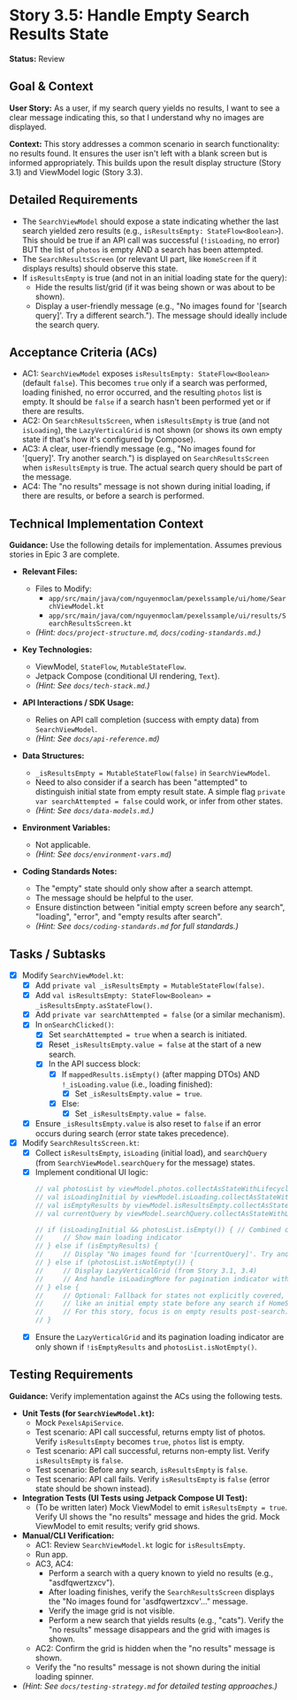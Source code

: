 # Story 3.5: Handle Empty Search Results State

**Status:** Review

## Goal & Context

**User Story:** As a user, if my search query yields no results, I want to see a clear message indicating this, so that I understand why no images are displayed.

**Context:** This story addresses a common scenario in search functionality: no results found. It ensures the user isn't left with a blank screen but is informed appropriately. This builds upon the result display structure (Story 3.1) and ViewModel logic (Story 3.3).

## Detailed Requirements

* The `SearchViewModel` should expose a state indicating whether the last search yielded zero results (e.g., `isResultsEmpty: StateFlow<Boolean>`). This should be true if an API call was successful (`!isLoading`, no error) BUT the list of `photos` is empty AND a search has been attempted.
* The `SearchResultsScreen` (or relevant UI part, like `HomeScreen` if it displays results) should observe this state.
* If `isResultsEmpty` is true (and not in an initial loading state for the query):
    * Hide the results list/grid (if it was being shown or was about to be shown).
    * Display a user-friendly message (e.g., "No images found for '[search query]'. Try a different search."). The message should ideally include the search query.

## Acceptance Criteria (ACs)

-   AC1: `SearchViewModel` exposes `isResultsEmpty: StateFlow<Boolean>` (default `false`). This becomes `true` only if a search was performed, loading finished, no error occurred, and the resulting `photos` list is empty. It should be `false` if a search hasn't been performed yet or if there are results.
-   AC2: On `SearchResultsScreen`, when `isResultsEmpty` is true (and not `isLoading`), the `LazyVerticalGrid` is not shown (or shows its own empty state if that's how it's configured by Compose).
-   AC3: A clear, user-friendly message (e.g., "No images found for '[query]'. Try another search.") is displayed on `SearchResultsScreen` when `isResultsEmpty` is true. The actual search query should be part of the message.
-   AC4: The "no results" message is not shown during initial loading, if there are results, or before a search is performed.

## Technical Implementation Context

**Guidance:** Use the following details for implementation. Assumes previous stories in Epic 3 are complete.

-   **Relevant Files:**
    -   Files to Modify:
        -   `app/src/main/java/com/nguyenmoclam/pexelssample/ui/home/SearchViewModel.kt`
        -   `app/src/main/java/com/nguyenmoclam/pexelssample/ui/results/SearchResultsScreen.kt`
    -   _(Hint: `docs/project-structure.md`, `docs/coding-standards.md`.)_

-   **Key Technologies:**
    -   ViewModel, `StateFlow`, `MutableStateFlow`.
    -   Jetpack Compose (conditional UI rendering, `Text`).
    -   _(Hint: See `docs/tech-stack.md`.)_

-   **API Interactions / SDK Usage:**
    -   Relies on API call completion (success with empty data) from `SearchViewModel`.
    -   _(Hint: See `docs/api-reference.md`)_

-   **Data Structures:**
    -   `_isResultsEmpty = MutableStateFlow(false)` in `SearchViewModel`.
    -   Need to also consider if a search has been "attempted" to distinguish initial state from empty result state. A simple flag `private var searchAttempted = false` could work, or infer from other states.
    -   _(Hint: See `docs/data-models.md`.)_

-   **Environment Variables:**
    -   Not applicable.
    -   _(Hint: See `docs/environment-vars.md`)_

-   **Coding Standards Notes:**
    -   The "empty" state should only show after a search attempt.
    -   The message should be helpful to the user.
    -   Ensure distinction between "initial empty screen before any search", "loading", "error", and "empty results after search".
    -   _(Hint: See `docs/coding-standards.md` for full standards.)_

## Tasks / Subtasks

-   [x] Modify `SearchViewModel.kt`:
    -   [x] Add `private val _isResultsEmpty = MutableStateFlow(false)`.
    -   [x] Add `val isResultsEmpty: StateFlow<Boolean> = _isResultsEmpty.asStateFlow()`.
    -   [x] Add `private var searchAttempted = false` (or a similar mechanism).
    -   [x] In `onSearchClicked()`:
        -   [x] Set `searchAttempted = true` when a search is initiated.
        -   [x] Reset `_isResultsEmpty.value = false` at the start of a new search.
        -   [x] In the API success block:
            -   [x] If `mappedResults.isEmpty()` (after mapping DTOs) AND `!_isLoading.value` (i.e., loading finished):
                -   [x] Set `_isResultsEmpty.value = true`.
            -   [x] Else:
                -   [x] Set `_isResultsEmpty.value = false`.
    -   [x] Ensure `_isResultsEmpty.value` is also reset to `false` if an error occurs during search (error state takes precedence).
-   [x] Modify `SearchResultsScreen.kt`:
    -   [x] Collect `isResultsEmpty`, `isLoading` (initial load), and `searchQuery` (from `SearchViewModel.searchQuery` for the message) states.
    -   [x] Implement conditional UI logic:
        ```kotlin
        // val photosList by viewModel.photos.collectAsStateWithLifecycle()
        // val isLoadingInitial by viewModel.isLoading.collectAsStateWithLifecycle()
        // val isEmptyResults by viewModel.isResultsEmpty.collectAsStateWithLifecycle()
        // val currentQuery by viewModel.searchQuery.collectAsStateWithLifecycle() // Assuming searchQuery is exposed

        // if (isLoadingInitial && photosList.isEmpty()) { // Combined condition for initial full screen loading
        //     // Show main loading indicator 
        // } else if (isEmptyResults) {
        //     // Display "No images found for '[currentQuery]'. Try another search." Text
        // } else if (photosList.isNotEmpty()) {
        //     // Display LazyVerticalGrid (from Story 3.1, 3.4)
        //     // And handle isLoadingMore for pagination indicator within the grid
        // } else {
        //     // Optional: Fallback for states not explicitly covered,
        //     // like an initial empty state before any search if HomeScreen doesn't prompt search.
        //     // For this story, focus is on empty results post-search.
        // }
        ```
    -   [x] Ensure the `LazyVerticalGrid` and its pagination loading indicator are only shown if `!isEmptyResults` and `photosList.isNotEmpty()`.

## Testing Requirements

**Guidance:** Verify implementation against the ACs using the following tests.
-   **Unit Tests (for `SearchViewModel.kt`):**
    -   Mock `PexelsApiService`.
    -   Test scenario: API call successful, returns empty list of photos. Verify `isResultsEmpty` becomes `true`, `photos` list is empty.
    -   Test scenario: API call successful, returns non-empty list. Verify `isResultsEmpty` is `false`.
    -   Test scenario: Before any search, `isResultsEmpty` is `false`.
    -   Test scenario: API call fails. Verify `isResultsEmpty` is `false` (error state should be shown instead).
-   **Integration Tests (UI Tests using Jetpack Compose UI Test):**
    -   (To be written later) Mock ViewModel to emit `isResultsEmpty = true`. Verify UI shows the "no results" message and hides the grid. Mock ViewModel to emit results; verify grid shows.
-   **Manual/CLI Verification:**
    -   AC1: Review `SearchViewModel.kt` logic for `isResultsEmpty`.
    -   Run app.
    -   AC3, AC4:
        -   Perform a search with a query known to yield no results (e.g., "asdfqwertzxcv").
        -   After loading finishes, verify the `SearchResultsScreen` displays the "No images found for 'asdfqwertzxcv'..." message.
        -   Verify the image grid is not visible.
        -   Perform a new search that yields results (e.g., "cats"). Verify the "no results" message disappears and the grid with images is shown.
    -   AC2: Confirm the grid is hidden when the "no results" message is shown.
    -   Verify the "no results" message is not shown during the initial loading spinner.
-   _(Hint: See `docs/testing-strategy.md` for detailed testing approaches.)_

